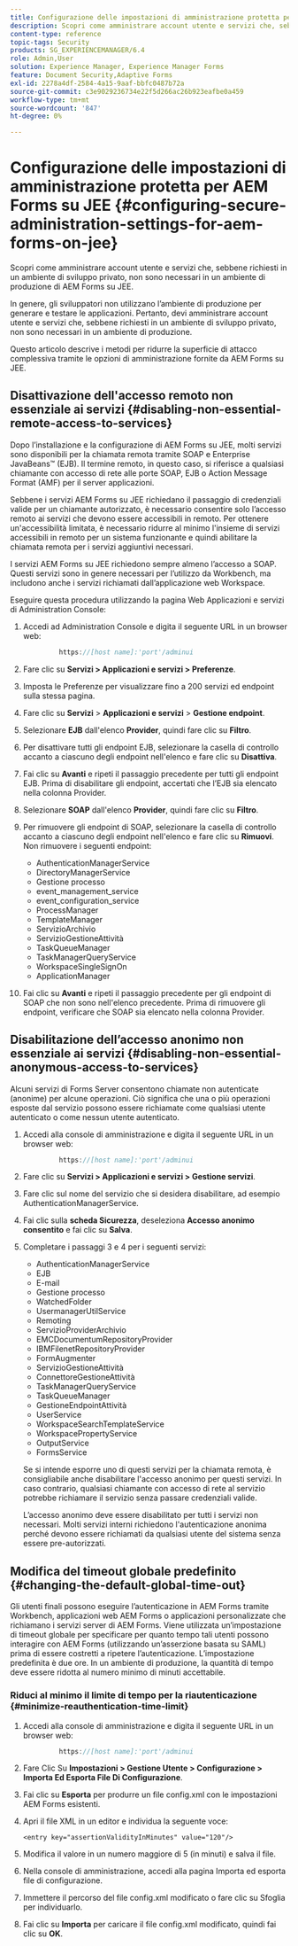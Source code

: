 ```yaml
---
title: Configurazione delle impostazioni di amministrazione protetta per AEM Forms su JEE
description: Scopri come amministrare account utente e servizi che, sebbene richiesti in un ambiente di sviluppo privato, non sono necessari in un ambiente di produzione di AEM Forms su JEE.
content-type: reference
topic-tags: Security
products: SG_EXPERIENCEMANAGER/6.4
role: Admin,User
solution: Experience Manager, Experience Manager Forms
feature: Document Security,Adaptive Forms
exl-id: 2278a4df-2584-4a15-9aaf-bbfc0487b72a
source-git-commit: c3e9029236734e22f5d266ac26b923eafbe0a459
workflow-type: tm+mt
source-wordcount: '847'
ht-degree: 0%

---
```


# Configurazione delle impostazioni di amministrazione protetta per AEM Forms su JEE {#configuring-secure-administration-settings-for-aem-forms-on-jee}

Scopri come amministrare account utente e servizi che, sebbene richiesti in un ambiente di sviluppo privato, non sono necessari in un ambiente di produzione di AEM Forms su JEE.

In genere, gli sviluppatori non utilizzano l’ambiente di produzione per generare e testare le applicazioni. Pertanto, devi amministrare account utente e servizi che, sebbene richiesti in un ambiente di sviluppo privato, non sono necessari in un ambiente di produzione.

Questo articolo descrive i metodi per ridurre la superficie di attacco complessiva tramite le opzioni di amministrazione fornite da AEM Forms su JEE.

## Disattivazione dell&#39;accesso remoto non essenziale ai servizi {#disabling-non-essential-remote-access-to-services}

Dopo l’installazione e la configurazione di AEM Forms su JEE, molti servizi sono disponibili per la chiamata remota tramite SOAP e Enterprise JavaBeans™ (EJB). Il termine remoto, in questo caso, si riferisce a qualsiasi chiamante con accesso di rete alle porte SOAP, EJB o Action Message Format (AMF) per il server applicazioni.

Sebbene i servizi AEM Forms su JEE richiedano il passaggio di credenziali valide per un chiamante autorizzato, è necessario consentire solo l’accesso remoto ai servizi che devono essere accessibili in remoto. Per ottenere un&#39;accessibilità limitata, è necessario ridurre al minimo l&#39;insieme di servizi accessibili in remoto per un sistema funzionante e quindi abilitare la chiamata remota per i servizi aggiuntivi necessari.

I servizi AEM Forms su JEE richiedono sempre almeno l’accesso a SOAP. Questi servizi sono in genere necessari per l’utilizzo da Workbench, ma includono anche i servizi richiamati dall’applicazione web Workspace.

Eseguire questa procedura utilizzando la pagina Web Applicazioni e servizi di Administration Console:

1. Accedi ad Administration Console e digita il seguente URL in un browser web:

   ```java
            https://[host name]:'port'/adminui
   ```

1. Fare clic su **Servizi > Applicazioni e servizi > Preferenze**.
1. Imposta le Preferenze per visualizzare fino a 200 servizi ed endpoint sulla stessa pagina.
1. Fare clic su **Servizi** > **Applicazioni e servizi** > **Gestione endpoint**.
1. Selezionare **EJB** dall&#39;elenco **Provider**, quindi fare clic su **Filtro**.
1. Per disattivare tutti gli endpoint EJB, selezionare la casella di controllo accanto a ciascuno degli endpoint nell&#39;elenco e fare clic su **Disattiva**.
1. Fai clic su **Avanti** e ripeti il passaggio precedente per tutti gli endpoint EJB. Prima di disabilitare gli endpoint, accertati che l’EJB sia elencato nella colonna Provider.
1. Selezionare **SOAP** dall&#39;elenco **Provider**, quindi fare clic su **Filtro**.
1. Per rimuovere gli endpoint di SOAP, selezionare la casella di controllo accanto a ciascuno degli endpoint nell&#39;elenco e fare clic su **Rimuovi**. Non rimuovere i seguenti endpoint:

   * AuthenticationManagerService
   * DirectoryManagerService
   * Gestione processo
   * event_management_service
   * event_configuration_service
   * ProcessManager
   * TemplateManager
   * ServizioArchivio
   * ServizioGestioneAttività
   * TaskQueueManager
   * TaskManagerQueryService
   * WorkspaceSingleSignOn
   * ApplicationManager

1. Fai clic su **Avanti** e ripeti il passaggio precedente per gli endpoint di SOAP che non sono nell&#39;elenco precedente. Prima di rimuovere gli endpoint, verificare che SOAP sia elencato nella colonna Provider.

## Disabilitazione dell’accesso anonimo non essenziale ai servizi {#disabling-non-essential-anonymous-access-to-services}

Alcuni servizi di Forms Server consentono chiamate non autenticate (anonime) per alcune operazioni. Ciò significa che una o più operazioni esposte dal servizio possono essere richiamate come qualsiasi utente autenticato o come nessun utente autenticato.

1. Accedi alla console di amministrazione e digita il seguente URL in un browser web:

   ```java
            https://[host name]:'port'/adminui
   ```

1. Fare clic su **Servizi > Applicazioni e servizi > Gestione servizi**.
1. Fare clic sul nome del servizio che si desidera disabilitare, ad esempio AuthenticationManagerService.
1. Fai clic sulla **scheda Sicurezza**, deseleziona **Accesso anonimo consentito** e fai clic su **Salva**.
1. Completare i passaggi 3 e 4 per i seguenti servizi:

   * AuthenticationManagerService
   * EJB
   * E-mail
   * Gestione processo
   * WatchedFolder
   * UsermanagerUtilService
   * Remoting
   * ServizioProviderArchivio
   * EMCDocumentumRepositoryProvider
   * IBMFilenetRepositoryProvider
   * FormAugmenter
   * ServizioGestioneAttività
   * ConnettoreGestioneAttività
   * TaskManagerQueryService
   * TaskQueueManager
   * GestioneEndpointAttività
   * UserService
   * WorkspaceSearchTemplateService
   * WorkspacePropertyService
   * OutputService
   * FormsService

   Se si intende esporre uno di questi servizi per la chiamata remota, è consigliabile anche disabilitare l&#39;accesso anonimo per questi servizi. In caso contrario, qualsiasi chiamante con accesso di rete al servizio potrebbe richiamare il servizio senza passare credenziali valide.

   L’accesso anonimo deve essere disabilitato per tutti i servizi non necessari. Molti servizi interni richiedono l&#39;autenticazione anonima perché devono essere richiamati da qualsiasi utente del sistema senza essere pre-autorizzati.

## Modifica del timeout globale predefinito {#changing-the-default-global-time-out}

Gli utenti finali possono eseguire l’autenticazione in AEM Forms tramite Workbench, applicazioni web AEM Forms o applicazioni personalizzate che richiamano i servizi server di AEM Forms. Viene utilizzata un’impostazione di timeout globale per specificare per quanto tempo tali utenti possono interagire con AEM Forms (utilizzando un’asserzione basata su SAML) prima di essere costretti a ripetere l’autenticazione. L’impostazione predefinita è due ore. In un ambiente di produzione, la quantità di tempo deve essere ridotta al numero minimo di minuti accettabile.

### Riduci al minimo il limite di tempo per la riautenticazione {#minimize-reauthentication-time-limit}

1. Accedi alla console di amministrazione e digita il seguente URL in un browser web:

   ```java
            https://[host name]:'port'/adminui
   ```

1. Fare Clic Su **Impostazioni > Gestione Utente > Configurazione > Importa Ed Esporta File Di Configurazione**.
1. Fai clic su **Esporta** per produrre un file config.xml con le impostazioni AEM Forms esistenti.
1. Apri il file XML in un editor e individua la seguente voce:

   `<entry key="assertionValidityInMinutes" value="120"/>`

1. Modifica il valore in un numero maggiore di 5 (in minuti) e salva il file.
1. Nella console di amministrazione, accedi alla pagina Importa ed esporta file di configurazione.
1. Immettere il percorso del file config.xml modificato o fare clic su Sfoglia per individuarlo.
1. Fai clic su **Importa** per caricare il file config.xml modificato, quindi fai clic su **OK**.

